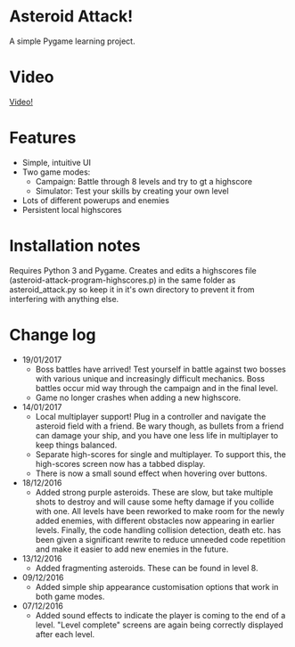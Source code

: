 # Asteroid Attack!

A simple Pygame learning project. 

# Video

[Video!](https://www.youtube.com/watch?v=qiWfpnrnH_w "Asteroid Attack")

# Features

* Simple, intuitive UI
* Two game modes:
  * Campaign: Battle through 8 levels and try to gt a highscore
  * Simulator: Test your skills by creating your own level
* Lots of different powerups and enemies
* Persistent local highscores

# Installation notes

Requires Python 3 and Pygame. Creates and edits a highscores file (asteroid-attack-program-highscores.p) in the same folder as asteroid_attack.py so keep it in it's own directory to prevent it from interfering with anything else.   

# Change log

* 19/01/2017
  * Boss battles have arrived! Test yourself in battle against two bosses with various unique and increasingly difficult mechanics. Boss battles occur mid way through the campaign and in the final level.
  * Game no longer crashes when adding a new highscore.
* 14/01/2017
  * Local multiplayer support! Plug in a controller and navigate the asteroid field with a friend. Be wary though, as bullets from a friend can damage your ship, and you have one less life in multiplayer to keep things balanced.
  * Separate high-scores for single and multiplayer. To support this, the high-scores screen now has a tabbed display.
  * There is now a small sound effect when hovering over buttons.
* 18/12/2016
  * Added strong purple asteroids. These are slow, but take multiple shots to destroy and will cause some hefty damage if you collide with one. All levels have been reworked to make room for the newly added enemies, with different obstacles now appearing in earlier levels. Finally, the code handling collision detection, death etc. has been given a significant rewrite to reduce unneeded code repetition and make it easier to add new enemies in the future.
* 13/12/2016
  * Added fragmenting asteroids. These can be found in level 8.
* 09/12/2016
  * Added simple ship appearance customisation options that work in both game modes.
* 07/12/2016
  * Added sound effects to indicate the player is coming to the end of a level. "Level complete" screens are again being correctly displayed after each level.

